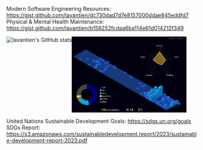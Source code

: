 Modern Software Engineering Resources: <https://gist.github.com/lavantien/dc730dad7d7e8157000ddae845eddfd7>  
Physical & Mental Health Maintenance: <https://gist.github.com/lavantien/b158252fcdaa6ba114e61d014212f349>  

<div style="display: flex;">
  <img src="https://github-readme-stats.vercel.app/api?username=lavantien&show_icons=true&theme=transparent&rank_icon=percentile" alt="lavantien's GitHub stats" title="lavantien's GitHub stats" height="200" style="float: left" />
  <img src="./profile-3d-contrib/profile-night-view.svg" alt="lavantien profile's gitblock" title="lavantien profile's gitblock" height="200" style="float: left" />
</div>

United Nations Sustainable Development Goals: <https://sdgs.un.org/goals>  
SDGs Report: <https://s3.amazonaws.com/sustainabledevelopment.report/2023/sustainable-development-report-2023.pdf>  
